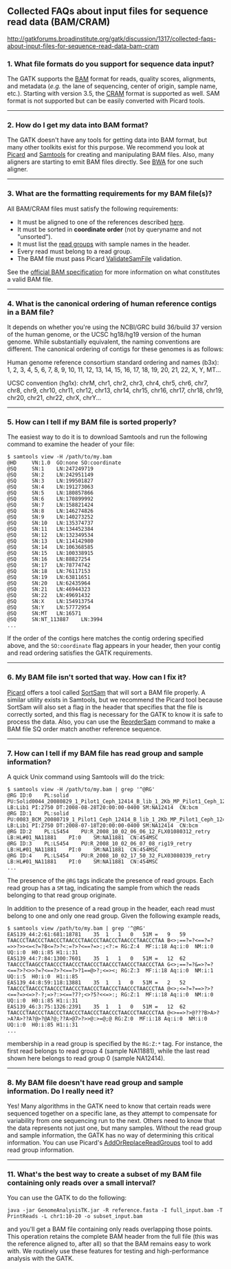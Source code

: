 ## Collected FAQs about input files for sequence read data (BAM/CRAM)

http://gatkforums.broadinstitute.org/gatk/discussion/1317/collected-faqs-about-input-files-for-sequence-read-data-bam-cram

<h3>1. What file formats do you support for sequence data input?</h3>
<p>The GATK supports the <a href="http://samtools.github.io/hts-specs/">BAM</a> format for reads, quality scores, alignments, and metadata (<em>e.g.</em> the lane of sequencing, center of origin, sample name, etc.). Starting with version 3.5, the <a href="http://samtools.github.io/hts-specs/">CRAM</a> format is supported as well. SAM format is not supported but can be easily converted with Picard tools. </p>
<hr />
<h3>2. How do I get my data into BAM format?</h3>
<p>The GATK doesn't have any tools for getting data into BAM format, but many other toolkits exist for this purpose. We recommend you look at <a href="http://broadinstitute.github.io/picard/">Picard</a> and <a href="http://samtools.sourceforge.net/">Samtools</a> for creating and manipulating BAM files. Also, many aligners are starting to emit BAM files directly. See <a href="http://bio-bwa.sourceforge.net/bwa.shtml">BWA</a> for one such aligner.</p>
<hr />
<h3>3. What are the formatting requirements for my BAM file(s)?</h3>
<p>All BAM/CRAM files must satisfy the following requirements:</p>
<ul>
<li>It must be aligned to one of the references described <a href="http://www.broadinstitute.org/gatk/guide/article?id=1204">here</a>.</li>
<li>It must be sorted in <strong>coordinate order</strong> (not by queryname and not &quot;unsorted&quot;).</li>
<li>It must list the <a href="http://www.broadinstitute.org/gatk/guide/article?id=6472">read groups</a> with sample names in the header.</li>
<li>Every read must belong to a read group.</li>
<li>The BAM file must pass Picard <a href="https://broadinstitute.github.io/picard/command-line-overview.html#ValidateSamFile">ValidateSamFile</a> validation.</li>
</ul>
<p>See the <a href="http://samtools.github.io/hts-specs/">official BAM specification</a> for more information on what constitutes a valid BAM file.</p>
<hr />
<h3>4. What is the canonical ordering of human reference contigs in a BAM file?</h3>
<p>It depends on whether you're using the NCBI/GRC build 36/build 37 version of the human genome, or the UCSC hg18/hg19 version of the human genome.  While substantially equivalent, the naming conventions are different.  The canonical ordering of contigs for these genomes is as follows:</p>
<p>Human genome reference consortium standard ordering and names (b3x):
1, 2, 3, 4, 5, 6, 7, 8, 9, 10, 11, 12, 13, 14, 15, 16, 17, 18, 19, 20, 21, 22, X, Y, MT...</p>
<p>UCSC convention (hg1x):
chrM, chr1, chr2, chr3, chr4, chr5, chr6, chr7, chr8, chr9, chr10, chr11, chr12, chr13, chr14, chr15, chr16, chr17, chr18, chr19, chr20, chr21, chr22, chrX, chrY...</p>
<hr />
<h3>5. How can I tell if my BAM file is sorted properly?</h3>
<p>The easiest way to do it is to download Samtools and run the following command to examine the header of your file:</p>
<pre><code class="pre_md">$ samtools view -H /path/to/my.bam
@HD     VN:1.0  GO:none SO:coordinate
@SQ     SN:1    LN:247249719
@SQ     SN:2    LN:242951149
@SQ     SN:3    LN:199501827
@SQ     SN:4    LN:191273063
@SQ     SN:5    LN:180857866
@SQ     SN:6    LN:170899992
@SQ     SN:7    LN:158821424
@SQ     SN:8    LN:146274826
@SQ     SN:9    LN:140273252
@SQ     SN:10   LN:135374737
@SQ     SN:11   LN:134452384
@SQ     SN:12   LN:132349534
@SQ     SN:13   LN:114142980
@SQ     SN:14   LN:106368585
@SQ     SN:15   LN:100338915
@SQ     SN:16   LN:88827254
@SQ     SN:17   LN:78774742
@SQ     SN:18   LN:76117153
@SQ     SN:19   LN:63811651
@SQ     SN:20   LN:62435964
@SQ     SN:21   LN:46944323
@SQ     SN:22   LN:49691432
@SQ     SN:X    LN:154913754
@SQ     SN:Y    LN:57772954
@SQ     SN:MT   LN:16571
@SQ     SN:NT_113887    LN:3994
...</code class="pre_md"></pre>
<p>If the order of the contigs here matches the contig ordering specified above, and the <code>SO:coordinate</code> flag appears in your header, then your contig and read ordering satisfies the GATK requirements.</p>
<hr />
<h3>6. My BAM file isn't sorted that way.  How can I fix it?</h3>
<p><a href="http://picard.sourceforge.net/">Picard</a> offers a tool called <a href="http://picard.sourceforge.net/command-line-overview.shtml#SortSam">SortSam</a>  that will sort a BAM file properly. A similar utility exists in Samtools, but we recommend the Picard tool because SortSam will also set a flag in the header that specifies that the file is correctly sorted, and this flag is necessary for the GATK to know it is safe to process the data.  Also, you can use the <a href="http://picard.sourceforge.net/command-line-overview.shtml">ReorderSam</a> command to make a BAM file SQ order match another reference sequence.</p>
<hr />
<h3>7. How can I tell if my BAM file has read group and sample information?</h3>
<p>A quick Unix command using Samtools will do the trick:</p>
<pre><code class="pre_md">$ samtools view -H /path/to/my.bam | grep '^@RG'
@RG ID:0    PL:solid    PU:Solid0044_20080829_1_Pilot1_Ceph_12414_B_lib_1_2Kb_MP_Pilot1_Ceph_12414_B_lib_1_2Kb_MP   LB:Lib1 PI:2750 DT:2008-08-28T20:00:00-0400 SM:NA12414  CN:bcm
@RG ID:1    PL:solid    PU:0083_BCM_20080719_1_Pilot1_Ceph_12414_B_lib_1_2Kb_MP_Pilot1_Ceph_12414_B_lib_1_2Kb_MP    LB:Lib1 PI:2750 DT:2008-07-18T20:00:00-0400 SM:NA12414  CN:bcm
@RG ID:2    PL:LS454    PU:R_2008_10_02_06_06_12_FLX01080312_retry  LB:HL#01_NA11881    PI:0    SM:NA11881  CN:454MSC
@RG ID:3    PL:LS454    PU:R_2008_10_02_06_07_08_rig19_retry    LB:HL#01_NA11881    PI:0    SM:NA11881  CN:454MSC
@RG ID:4    PL:LS454    PU:R_2008_10_02_17_50_32_FLX03080339_retry  LB:HL#01_NA11881    PI:0    SM:NA11881  CN:454MSC
...</code class="pre_md"></pre>
<p>The presence of the <code>@RG</code> tags indicate the presence of read groups.  Each read group has a <code>SM</code> tag, indicating the sample from which the reads belonging to that read group originate.</p>
<p>In addition to the presence of a read group in the header, each read must belong to one and only one read group.  Given the following example reads,</p>
<pre><code class="pre_md">$ samtools view /path/to/my.bam | grep '^@RG'
EAS139_44:2:61:681:18781    35  1   1   0   51M =   9   59  TAACCCTAACCCTAACCCTAACCCTAACCCTAACCCTAACCCTAACCCTAA B&lt;&gt;;==?=?&lt;==?=?=&gt;&gt;?&gt;&gt;&lt;=&lt;?=?8&lt;=?&gt;?&lt;:=?&gt;?&lt;==?=&gt;:;&lt;?:= RG:Z:4  MF:i:18 Aq:i:0  NM:i:0  UQ:i:0  H0:i:85 H1:i:31
EAS139_44:7:84:1300:7601    35  1   1   0   51M =   12  62  TAACCCTAAGCCTAACCCTAACCCTAACCCTAACCCTAACCCTAACCCTAA G&lt;&gt;;==?=?&amp;=&gt;?=?&lt;==?&gt;?&lt;&gt;&gt;?=?&lt;==?&gt;?&lt;==?&gt;?1==@&gt;?;&lt;=&gt;&lt;; RG:Z:3  MF:i:18 Aq:i:0  NM:i:1  UQ:i:5  H0:i:0  H1:i:85
EAS139_44:8:59:118:13881    35  1   1   0   51M =   2   52  TAACCCTAACCCTAACCCTAACCCTAACCCTAACCCTAACCCTAACCCTAA @&lt;&gt;;&lt;=?=?==&gt;?&gt;?&lt;==?=&gt;&lt;=&gt;?-?;=&gt;?:&gt;&lt;==?7?;&lt;&gt;?5?&lt;&lt;=&gt;:; RG:Z:1  MF:i:18 Aq:i:0  NM:i:0  UQ:i:0  H0:i:85 H1:i:31
EAS139_46:3:75:1326:2391    35  1   1   0   51M =   12  62  TAACCCTAACCCTAACCCTAACCCTAACCCTAACCCTAACCCTAACCCTAA @&lt;&gt;==&gt;?&gt;@???B&gt;A&gt;?&gt;A?A&gt;??A?@&gt;?@A?@;??A&gt;@7&gt;?&gt;&gt;@:&gt;=@;@ RG:Z:0  MF:i:18 Aq:i:0  NM:i:0  UQ:i:0  H0:i:85 H1:i:31
...</code class="pre_md"></pre>
<p>membership in a read group is specified by the <code>RG:Z:*</code> tag.  For instance, the first read belongs to read group 4 (sample NA11881), while the last read shown here belongs to read group 0 (sample NA12414).</p>
<hr />
<h3>8. My BAM file doesn't have read group and sample information.  Do I really need it?</h3>
<p>Yes!  Many algorithms in the GATK need to know that certain reads were sequenced together on a specific lane, as they attempt to compensate for variability from one sequencing run to the next.  Others need to know that the data represents not just one, but many samples.  Without the read group and sample information, the GATK has no way of determining this critical information. You can use Picard's <a href="https://broadinstitute.github.io/picard/command-line-overview.html#AddOrReplaceReadGroups">AddOrReplaceReadGroups</a> tool to add read group information.</p>
<hr />
<h3>11. What's the best way to create a subset of my BAM file containing only reads over a small interval?</h3>
<p>You can use the GATK to do the following:</p>
<pre><code class="pre_md">java -jar GenomeAnalysisTK.jar -R reference.fasta -I full_input.bam -T PrintReads -L chr1:10-20 -o subset_input.bam</code class="pre_md"></pre>
<p>and you'll get a BAM file containing only reads overlapping those points.  This operation retains the complete BAM header from the full file (this was the reference aligned to, after all) so that the BAM remains easy to work with.  We routinely use these features for testing and high-performance analysis with the GATK.</p>